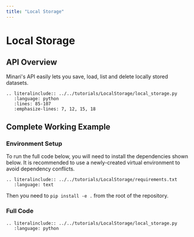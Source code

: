 ```yaml
---
title: "Local Storage"
---
```


# Local Storage
## API Overview

Minari's API easily lets you save, load, list and delete locally stored datasets.
```{eval-rst}
.. literalinclude:: ../../tutorials/LocalStorage/local_storage.py
   :language: python
   :lines: 85-107
   :emphasize-lines: 7, 12, 15, 18
```

## Complete Working Example
### Environment Setup
To run the full code below, you will need to install the dependencies shown below. It is recommended to use a newly-created virtual environment to avoid dependency conflicts.
```{eval-rst}
.. literalinclude:: ../../tutorials/LocalStorage/requirements.txt
   :language: text
```
Then you need to `pip install -e .` from the root of the repository.

### Full Code
```{eval-rst}
.. literalinclude:: ../../tutorials/LocalStorage/local_storage.py
   :language: python
```